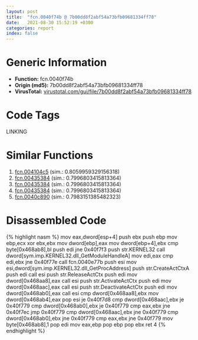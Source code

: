 ```yaml
---
layout: post
title:  "fcn.0040f74b @ 7b00dd8f2abf54a73bfb09681334ff78"
date:   2021-08-30 15:52:19 +0300
categories: report
index: false
---
```


# Generic Information
- **Function:** fcn.0040f74b
- **Origin (md5):** 7b00dd8f2abf54a73bfb09681334ff78
- **VirusTotal:** [virustotal.com/gui/file/7b00dd8f2abf54a73bfb09681334ff78][virustotal_ref]

# Code Tags
<span class="tag" id="LINKING">LINKING</span>


# Similar Functions

1. [fcn.004104c5][similar_1_ref] (sim.: 0.8059959329156318)
2. [fcn.00435384][similar_2_ref] (sim.: 0.7996803415813364)
3. [fcn.00435384][similar_3_ref] (sim.: 0.7996803415813364)
4. [fcn.00435384][similar_4_ref] (sim.: 0.7996803415813364)
5. [fcn.0040c890][similar_5_ref] (sim.: 0.7983151385482323)


# Disassembled Code

{% highlight nasm %}
mov eax,dword[esp+4]
push ebx
push ebp
mov ebp,ecx
xor ebx,ebx
mov dword[ebp],eax
mov dword[ebp+4],ebx
cmp byte[0x468ab8],bl
push edi
jne 0x40f7f3
push str.KERNEL32
call dword[sym.imp.KERNEL32.dll_GetModuleHandleA]
mov edi,eax
cmp edi,ebx
jne 0x40f77e
call fcn.0040e77b
push esi
mov esi,dword[sym.imp.KERNEL32.dll_GetProcAddress]
push str.CreateActCtxA
push edi
call esi
push str.ReleaseActCtx
push edi
mov dword[0x468aa8],eax
call esi
push str.ActivateActCtx
push edi
mov dword[0x468aac],eax
call esi
push str.DeactivateActCtx
push edi
mov dword[0x468ab0],eax
call esi
cmp dword[0x468aa8],ebx
mov dword[0x468ab4],eax
pop esi
je 0x40f7d8
cmp dword[0x468aac],ebx
je 0x40f779
cmp dword[0x468ab0],ebx
je 0x40f779
cmp eax,ebx
jne 0x40f7ec
jmp 0x40f779
cmp dword[0x468aac],ebx
jne 0x40f779
cmp dword[0x468ab0],ebx
jne 0x40f779
cmp eax,ebx
jne 0x40f779
mov byte[0x468ab8],1
pop edi
mov eax,ebp
pop ebp
pop ebx
ret 4
{% endhighlight %}


[similar_1_ref]: /report/fcn.004104c5@a1c6b07868a0eea8f4ee5a872aa71909
[similar_2_ref]: /report/fcn.00435384@8e21fa3f0489a6a256cf202e57f712bc
[similar_3_ref]: /report/fcn.00435384@44e1ffcf4e71f4505c09d520fd75f1e4
[similar_4_ref]: /report/fcn.00435384@ff219f45286905b4a87327ca719363be
[similar_5_ref]: /report/fcn.0040c890@fac4f0be03ac37bd8be7ef737cdcee10
[virustotal_ref]: https://www.virustotal.com/gui/file/7b00dd8f2abf54a73bfb09681334ff78
